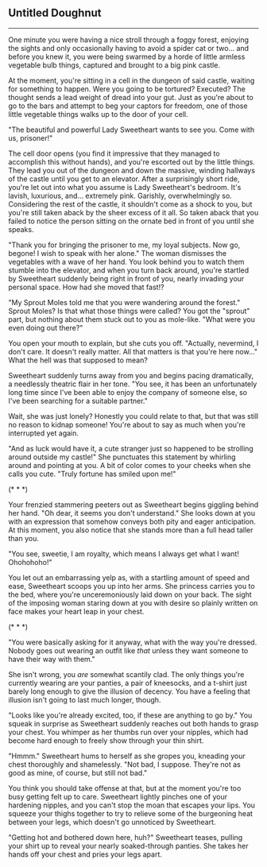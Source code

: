 ## Untitled Doughnut
---
One minute you were having a nice stroll through a foggy forest, enjoying the sights and only occasionally having to avoid a spider cat or two... and before you knew it, you were being swarmed by a horde of little armless vegetable bulb things, captured and brought to a big pink castle.

At the moment, you're sitting in a cell in the dungeon of said castle, waiting for something to happen. Were you going to be tortured? Executed? The thought sends a lead weight of dread into your gut. Just as you're about to go to the bars and attempt to beg your captors for freedom, one of those little vegetable things walks up to the door of your cell.

"The beautiful and powerful Lady Sweetheart wants to see you. Come with us, prisoner!"

The cell door opens (you find it impressive that they managed to accomplish this without hands), and you're escorted out by the little things. They lead you out of the dungeon and down the massive, winding hallways of the castle until you get to an elevator. After a surprisingly short ride, you're let out into what you assume is Lady Sweetheart's bedroom. It's lavish, luxurious, and... extremely pink. Garishly, overwhelmingly so. Considering the rest of the castle, it shouldn't come as a shock to you, but you're still taken aback by the sheer excess of it all. So taken aback that you failed to notice the person sitting on the ornate bed in front of you until she speaks.

"Thank you for bringing the prisoner to me, my loyal subjects. Now go, begone! I wish to speak with her alone." The woman dismisses the vegetables with a wave of her hand. You look behind you to watch them stumble into the elevator, and when you turn back around, you're startled by Sweetheart suddenly being right in front of you, nearly invading your personal space. How had she moved that fast!?

"My Sprout Moles told me that you were wandering around the forest." Sprout Moles? Is that what those things were called? You got the "sprout" part, but nothing about them stuck out to you as mole-like. "What were you even doing out there?"

You open your mouth to explain, but she cuts you off. "Actually, nevermind, I don't care. It doesn't really matter. All that matters is that you're here now..." What the hell was that supposed to mean?

Sweetheart suddenly turns away from you and begins pacing dramatically, a needlessly theatric flair in her tone. "You see, it has been an unfortunately long time since I've been able to enjoy the company of someone else, so I've been searching for a suitable partner."

Wait, she was just lonely? Honestly you could relate to that, but that was still no reason to kidnap someone! You're about to say as much when you're interrupted yet again.

"And as luck would have it, a cute stranger just so happened to be strolling around outside my castle!" She punctuates this statement by whirling around and pointing at you. A bit of color comes to your cheeks when she calls you cute. "Truly fortune has smiled upon me!"

(* * *)

Your frenzied stammering peeters out as Sweetheart begins giggling behind her hand. "Oh dear, it seems you don't understand." She looks down at you with an expression that somehow conveys both pity and eager anticipation. At this moment, you also notice that she stands more than a full head taller than you.

"You see, sweetie, I am royalty, which means I always get what I want! Ohohohoho!"

You let out an embarrassing yelp as, with a startling amount of speed and ease, Sweetheart scoops you up into her arms. She princess carries you to the bed, where you're unceremoniously laid down on your back. The sight of the imposing woman staring down at you with desire so plainly written on face makes your heart leap in your chest.

(* * *)

"You were basically asking for it anyway, what with the way you're dressed. Nobody goes out wearing an outfit like *that* unless they want someone to have their way with them."

She isn't wrong, you *are* somewhat scantily clad. The only things you're currently wearing are your panties, a pair of kneesocks, and a t-shirt just barely long enough to give the illusion of decency. You have a feeling that illusion isn't going to last much longer, though.

"Looks like you're already excited, too, if these are anything to go by." You squeak in surprise as Sweetheart suddenly reaches out both hands to grasp your chest. You whimper as her thumbs run over your nipples, which had become hard enough to freely show through your thin shirt.

"Hmmm." Sweetheart hums to herself as she gropes you, kneading your chest thoroughly and shamelessly. "Not bad, I suppose. They're not as good as mine, of course, but still not bad."

You think you should take offense at that, but at the moment you're too busy getting felt up to care. Sweetheart lightly pinches one of your hardening nipples, and you can't stop the moan that escapes your lips. You squeeze your thighs together to try to relieve some of the burgeoning heat between your legs, which doesn't go unnoticed by Sweetheart.

"Getting hot and bothered down here, huh?" Sweetheart teases, pulling your shirt up to reveal your nearly soaked-through panties. She takes her hands off your chest and pries your legs apart.
